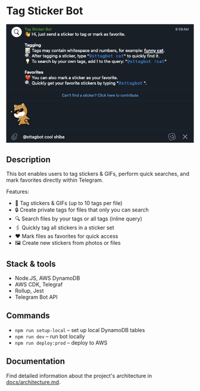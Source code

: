 # Tag Sticker Bot

![Screenshot](docs/screenshot.png)

## Description

This bot enables users to tag stickers & GIFs, perform quick searches, and mark favorites directly within Telegram.

Features:
- 📝 Tag stickers & GIFs (up to 10 tags per file)
- 🔒 Create private tags for files that only you can search
- 🔍 Search files by your tags or all tags (inline query)
- 🖇 Quickly tag all stickers in a sticker set
- ❤️ Mark files as favorites for quick access
- 🖼 Create new stickers from photos or files

## Stack & tools
- Node.JS, AWS DynamoDB
- AWS CDK, Telegraf
- Rollup, Jest
- Telegram Bot API

## Commands
- `npm run setup-local` – set up local DynamoDB tables
- `npm run dev` – run bot locally
- `npm run deploy:prod` – deploy to AWS

## Documentation
Find detailed information about the project's architecture in [docs/architecture.md](docs/architecture.md).
